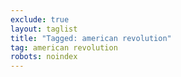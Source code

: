 ```yaml
---
exclude: true
layout: taglist
title: "Tagged: american revolution"
tag: american revolution
robots: noindex
---
```

